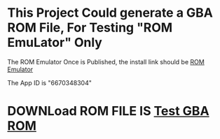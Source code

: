 # This Project Could generate a GBA ROM File, For Testing "ROM EmuLator" Only

The ROM Emulator Once is Published, the install link should be [ROM Emulator](https://apps.apple.com/us/app/id6670348304)

The App ID is "6670348304"

# DOWNLoad ROM FILE IS [Test GBA ROM](https://github.com/gzqyl/gbaforiostest/releases/download/v1.0.1/gba.gba)